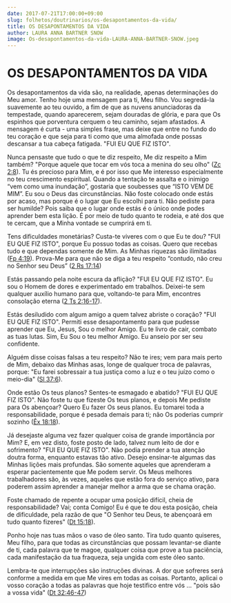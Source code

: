 ```yaml
---
date: 2017-07-21T17:00:00+09:00
slug: folhetos/doutrinarios/os-desapontamentos-da-vida/ 
title: OS DESAPONTAMENTOS DA VIDA 
author: LAURA ANNA BARTNER SNOW
image: Os-desapontamentos-da-vida-LAURA-ANNA-BARTNER-SNOW.jpeg
---
```


OS DESAPONTAMENTOS DA VIDA 
==========================

Os desapontamentos da vida são, na realidade, apenas determinações do Meu amor. Tenho hoje uma mensagem para ti, Meu filho. Vou segredá-la suavemente ao teu ouvido, a fim de que as nuvens anunciadoras da tempestade, quando aparecerem, sejam douradas de glória, e para que Os espinhos que porventura cerquem o teu caminho, sejam afastados. A mensagem é curta - uma simples frase, mas deixe que entre no fundo do teu coração e que seja para ti como que uma almofada onde possas descansar a tua cabeça fatigada. "FUI EU QUE FIZ ISTO".

Nunca pensaste que tudo o que te diz respeito, Me diz respeito a Mim também? "Porque aquele que tocar em vós toca a menina do seu olho" ([Zc 2:8](http://bibliaonline.com.br/acf/zc/2/8)). Tu és precioso para Mim, e é por isso que Me interesso especialmente no teu crescimento espiritual. Quando a tentação te assalta e o inimigo “vem como uma inundação”, gostaria que soubesses que “ISTO VEM DE MIM”. Eu sou o Deus das circunstâncias. Não foste colocado onde estás por acaso, mas porque é o lugar que Eu escolhi para ti. Não pediste para ser humilde? Pois saiba que o lugar onde estás é o único onde podes aprender bem esta lição. É por meio de tudo quanto te rodeia, e até dos que te cercam, que a Minha vontade se cumprirá em ti.

Tens dificuldades monetárias? Custa-te viveres com o que Eu te dou? "FUI EU QUE FIZ ISTO", porque Eu possuo todas as coisas. Quero que recebas tudo e que dependas somente de Mim. As Minhas riquezas são ilimitadas ([Fp 4:19](http://bibliaonline.com.br/acf/fp/4/19)). Prova-Me para que não se diga a teu respeito “contudo, não creu no Senhor seu Deus” ([2 Rs 17:14](http://bibliaonline.com.br/acf/2rs/17/14))

Estás passando pela noite escura da aflição? "FUI EU QUE FIZ ISTO". Eu sou o Homem de dores e experimentado em trabalhos. Deixei-te sem qualquer auxílio humano para que, voltando-te para Mim, encontres consolação eterna ([2 Ts 2:16-17](http://bibliaonline.com.br/acf/2ts/2/16-17)).

Estás desiludido com algum amigo a quem talvez abriste o coração? "FUI EU QUE FIZ ISTO". Permiti esse desapontamento para que pudesse aprender que Eu, Jesus, Sou o melhor Amigo. Eu te livro de cair, combato as tuas lutas. Sim, Eu Sou o teu melhor Amigo. Eu anseio por ser seu confidente.

Alguém disse coisas falsas a teu respeito? Não te ires; vem para mais perto de Mim, debaixo das Minhas asas, longe de qualquer troca de palavras, porque: "Eu farei sobressair a tua justiça como a luz e o teu juízo como o meio-dia" ([Sl 37:6](http://bibliaonline.com.br/acf/sl/37/6)).

Onde estão Os teus planos? Sentes-te esmagado e abatido? "FUI EU QUE FIZ ISTO". Não foste tu que fizeste Os teus planos, e depois Me pediste para Os abençoar? Quero Eu fazer Os seus planos. Eu tomarei toda a responsabilidade, porque é pesada demais para ti; não Os poderias cumprir sozinho ([Êx 18:18](http://bibliaonline.com.br/acf/ex/18/18)).

Já desejaste alguma vez fazer qualquer coisa de grande importância por Mim? E, em vez disto, foste posto de lado, talvez num leito de dor e sofrimento? "FUI EU QUE FIZ ISTO". Não podia prender a tua atenção doutra forma, enquanto estavas tão ativo. Desejo ensinar-te algumas das Minhas lições mais profundas. São somente aqueles que aprenderam a esperar pacientemente que Me podem servir. Os Meus melhores trabalhadores são, às vezes, aqueles que estão fora do serviço ativo, para poderem assim aprender a manejar melhor a arma que se chama oração.

Foste chamado de repente a ocupar uma posição difícil, cheia de responsabilidade? Vai; conta Comigo! Eu é que te dou esta posição, cheia de dificuldade, pela razão de que "O Senhor teu Deus, te abençoará em tudo quanto fizeres" ([Dt 15:18](http://bibliaonline.com.br/acf/dt/15/18)).

Ponho hoje nas tuas mãos o vaso de óleo santo. Tira tudo quanto quiseres, Meu filho, para que todas as circunstâncias que possam levantar-se diante de ti, cada palavra que te magoe, qualquer coisa que prove a tua paciência, cada manifestação da tua fraqueza, seja ungida com este óleo santo.

Lembra-te que interrupções são instruções divinas. A dor que sofreres será conforme a medida em que Me vires em todas as coisas. Portanto, aplicai o vosso coração a todas as palavras que hoje testifico entre vós … "pois são a vossa vida" ([Dt 32:46-47](http://bibliaonline.com.br/acf/dt/32/46,47))

